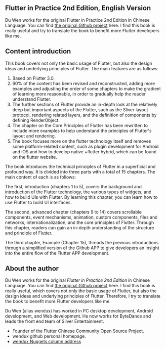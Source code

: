 ## Flutter in Practice 2nd Edition, English Version

Du Wen works for the original Flutter in Practice 2nd Edition in Chinese Language. You can find [the original Github project](https://github.com/flutterchina/flutter_in_action_2nd) here. I find this book is really useful and try to translate the book to benefit more Flutter developers like me.

## Content introduction

This book covers not only the basic usage of Flutter, but also the design ideas and underlying principles of Flutter. The main features are as follows:

1. Based on Flutter 3.0.
2. 60% of the content has been revised and reconstructed, adding more examples and adjusting the order of some chapters to make the gradient of learning more reasonable, in order to gradually help the reader understand Flutter.
3. The further sections of Flutter provide an in-depth look at the relatively deep but important aspects of the Flutter, such as the Sliver layout protocol, rendering related layers, and the definition of components by defining RenderObject.
4. The chapter on the Core Principles of Flutter has been rewritten to include more examples to help understand the principles of Flutter's layout and rendering.
5. The book focuses more on the flutter technology itself and removes some platform-related content, such as plugin development for Android and iOS and how to develop native +flutter hybrid, which can be found on the flutter website.

The book introduces the technical principles of Flutter in a superficial and profound way. It is divided into three parts with a total of 15 chapters. The main content of each is as follows:

The first, introduction (chapters 1 to 5), covers the background and introduction of the Flutter technology, the various types of widgets, and how to build UIs with Flutter. By learning this chapter, you can learn how to use Flutter to build UI interfaces.

The second, advanced chapter (chapters 6 to 14) covers scrollable components, event mechanisms, animation, custom components, files and networks, internationalization, and the core principles of Flutter. Through this chapter, readers can gain an in-depth understanding of the structure and principle of Flutter.

The third chapter, Example (Chapter 15), threads the previous introductions through a simplified version of the Github APP to give developers an insight into the entire flow of the Flutter APP development.

## About the author

Du Wen works for the original *Flutter in Practice 2nd Edition* in Chinese Language. You can find [the original Github project](https://github.com/flutterchina/flutter_in_action_2nd) here. I find this book is really useful, which  covers not only the basic usage of Flutter, but also the design ideas and underlying principles of Flutter. Therefore, I try to translate the book to benefit more Flutter developers like me.

Du Wen (alias wendux) has worked in PC desktop development, Android development, and Web development. He now works for ByteDance and leads the front end team of Silver Entertainment.

- Founder of the Flutter Chinese Community Open Source Project.
- wendux github personal homepage.
- [wendux Nuggets column address](http://webtrans.yodao.com/server/webtrans/tranUrl?url=https%3A%2F%2Fjuejin.im%2Fuser%2F58211b88a0bb9f0058c25b7f&from=zh-CHS&to=en&type=1&product=mdictweb&salt=1683107712093&sign=20fccf7c9d8e0065f7dbccaf3ad51682)

